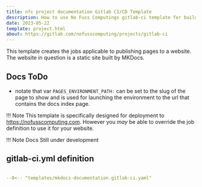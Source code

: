 ```yaml
---
title: nfc project documentation Gitlab CI/CD Template
description: How to use No Fuss Computings gitlab-ci template for building project docs for nofusscomputing.com
date: 2023-05-22
template: project.html
about: https://gitlab.com/nofusscomputing/projects/gitlab-ci
---
```


This template creates the jobs applicable to publishing pages to a website. The website in question is a static site built by MKDocs.


## Docs ToDo

- notate that var `PAGES_ENVIRONMENT_PATH:` can be set to the slug of the page to show and is used for launching the environment to the url that contains the docs index page.



!!! Note
    This template is specifically designed for deployment to https://nofusscomputing.com. However you _may_ be able to override the job definition to use it for your website.

!!! Note
    Docs Still under development

## gitlab-ci.yml definition

``` yaml title=".gitlab-ci.yml" linenums="1"

--8<-- "templates/mkdocs-documentation.gitlab-ci.yaml"

```